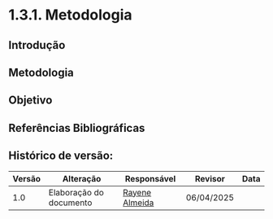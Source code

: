 # 1.3.1. Metodologia

## Introdução 
 
## Metodologia

## Objetivo 

## Referências Bibliográficas

## Histórico de versão:

| Versão | Alteração                  | Responsável     | Revisor | Data       |
| -      | -                          | -               | -       | -          |
| 1.0    | Elaboração do documento | [Rayene Almeida](https://github.com/rayenealmeida)| 06/04/2025 |  |